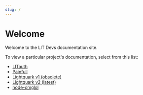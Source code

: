 ```yaml
---
slug: /
---
```


# Welcome

Welcome to the LIT Devs documentation site.

To view a particular project's documentation, select from this list:

- [LITauth](/litauth/oauth)
- [Painfull](/painfull/intro)
- [Lightquark v1 (obsolete)](https://documenter.getpostman.com/view/24749714/2s8YzMX4qV)
- [Lightquark v2 (latest)](https://documenter.getpostman.com/view/24749714/2s8YzTThP6)
- [node-omglol](https://litdevs.github.io/node-omglol)
